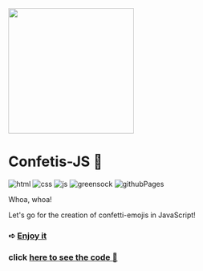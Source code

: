 <img src="https://github.com/z-bj/Confetis-JS/blob/master/emoji-explosion.gif" height="250" />

# Confetis-JS 🍣

![html](https://img.shields.io/badge/HTML5-E34F26.svg?style=for-the-badge&logo=HTML5&logoColor=white)
![css](https://img.shields.io/badge/CSS3-1572B6.svg?style=for-the-badge&logo=CSS3&logoColor=white)
![js](https://img.shields.io/badge/JavaScript-F7DF1E.svg?style=for-the-badge&logo=JavaScript&logoColor=black)
![greensock](https://img.shields.io/badge/GreenSock-88CE02.svg?style=for-the-badge&logo=GreenSock&logoColor=white)
![githubPages](https://img.shields.io/badge/GitHub%20Pages-222222.svg?style=for-the-badge&logo=GitHub-Pages&logoColor=white)


Whoa, whoa!

Let's go for the creation of confetti-emojis in JavaScript! 


### ➪ [Enjoy it](https://z-bj.github.io/Confetis-JS/) 

###  click [here to see the code 👀](https://github.com/z-bj/Confetis-JS/blob/master/app.js)
